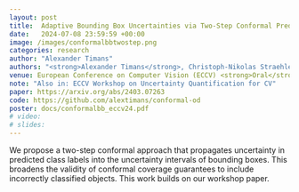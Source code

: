 ```yaml
---
layout: post
title:  Adaptive Bounding Box Uncertainties via Two-Step Conformal Prediction
date:   2024-07-08 23:59:59 +00:00
image: /images/conformalbbtwostep.png
categories: research
author: "Alexander Timans"
authors: "<strong>Alexander Timans</strong>, Christoph-Nikolas Straehle, Kaspar Sakmann, Eric Nalisnick"
venue: European Conference on Computer Vision (ECCV) <strong>Oral</strong>
note: "Also in: ECCV Workshop on Uncertainty Quantification for CV"
paper: https://arxiv.org/abs/2403.07263
code: https://github.com/alextimans/conformal-od
poster: docs/conformalbb_eccv24.pdf
# video: 
# slides:
---
```


We propose a two-step conformal approach that propagates uncertainty in predicted class labels into the uncertainty intervals of bounding boxes. This broadens the validity of conformal coverage guarantees to include incorrectly classified objects. This work builds on our workshop paper. 